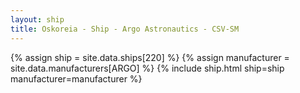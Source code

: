 ```yaml
---
layout: ship
title: Oskoreia - Ship - Argo Astronautics - CSV-SM
---
```

{% assign ship = site.data.ships[220] %}
{% assign manufacturer = site.data.manufacturers[ARGO] %}
{% include ship.html ship=ship manufacturer=manufacturer %}
